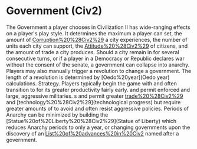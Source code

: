 # Government (Civ2)

The Government a player chooses in Civilization II has wide-ranging effects on a player's play style. It determines the maximum a player can set, the amount of [Corruption%20%28Civ2%29](corruption) a city experiences, the number of units each city can support, the [Attitude%20%28Civ2%29](happiness) of citizens, and the amount of trade a city produces.
Should a city remain in for several consecutive turns, or if a player in a Democracy or Republic declares war without the consent of the senate, a government can collapse into anarchy. Players may also manually trigger a revolution to change a government. The length of a revolution is determined by [Oedo%20year](Oedo year) calculations.
Strategy.
Players typically begin the game with and often transition to for its greater productivity fairly early. and permit enforced and large, aggressive militaries. s and permit greater [trade%20%28Civ2%29](prosperity) and [technology%20%28Civ2%29](technological progress) but require greater amounts of to avoid and often resist aggressive policies.
Periods of Anarchy can be minimized by building the [Statue%20of%20Liberty%20%28Civ2%29](Statue of Liberty) which reduces Anarchy periods to only a year, or changing governments upon the discovery of an [List%20of%20advances%20in%20Civ2](advance) named after a government.